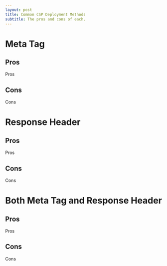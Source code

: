 ```yaml
---
layout: post
title: Common CSP Deployment Methods
subtitle: The pros and cons of each. 
---
```


# Meta Tag
## Pros
Pros
## Cons
Cons

# Response Header
## Pros
Pros
## Cons
Cons

# Both Meta Tag and Response Header
## Pros
Pros
## Cons
Cons

<!-- Samsung, Akamai, bam-x, etc. -->
